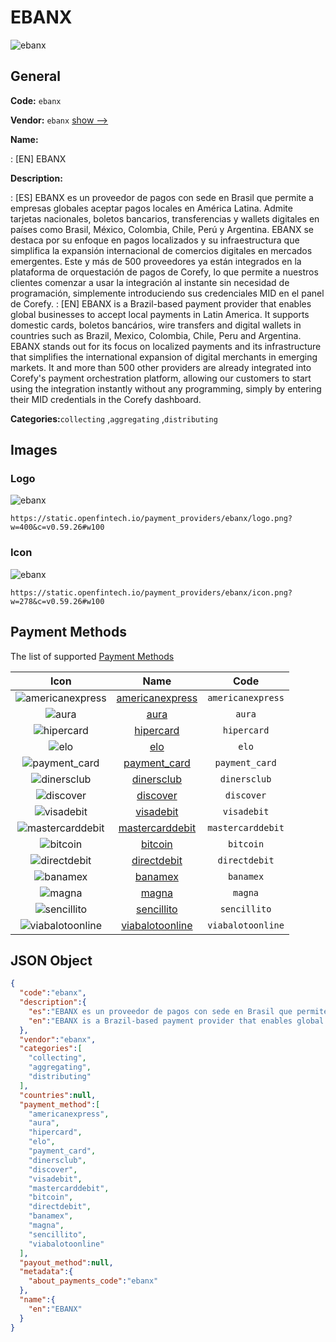 
# EBANX 
![ebanx](https://static.openfintech.io/payment_providers/ebanx/logo.png?w=400&c=v0.59.26#w100)  

## General 
 
**Code:** `ebanx` 
 
**Vendor:** `ebanx` [show -->](/vendors/ebanx/) 
 
**Name:** 
 
:	[EN] EBANX 
 
**Description:** 
 
: [ES] EBANX es un proveedor de pagos con sede en Brasil que permite a empresas globales aceptar pagos locales en América Latina. Admite tarjetas nacionales, boletos bancarios, transferencias y wallets digitales en países como Brasil, México, Colombia, Chile, Perú y Argentina. EBANX se destaca por su enfoque en pagos localizados y su infraestructura que simplifica la expansión internacional de comercios digitales en mercados emergentes. Este y más de 500 proveedores ya están integrados en la plataforma de orquestación de pagos de Corefy, lo que permite a nuestros clientes comenzar a usar la integración al instante sin necesidad de programación, simplemente introduciendo sus credenciales MID en el panel de Corefy. 
: [EN] EBANX is a Brazil-based payment provider that enables global businesses to accept local payments in Latin America. It supports domestic cards, boletos bancários, wire transfers and digital wallets in countries such as Brazil, Mexico, Colombia, Chile, Peru and Argentina. EBANX stands out for its focus on localized payments and its infrastructure that simplifies the international expansion of digital merchants in emerging markets. It and more than 500 other providers are already integrated into Corefy's payment orchestration platform, allowing our customers to start using the integration instantly without any programming, simply by entering their MID credentials in the Corefy dashboard. 
 
**Categories:**`collecting` ,`aggregating` ,`distributing` 
 

## Images 

### Logo 
 
![ebanx](https://static.openfintech.io/payment_providers/ebanx/logo.png?w=400&c=v0.59.26#w100)  

```
https://static.openfintech.io/payment_providers/ebanx/logo.png?w=400&c=v0.59.26#w100
```  

### Icon 
 
![ebanx](https://static.openfintech.io/payment_providers/ebanx/icon.png?w=278&c=v0.59.26#w100)  

```
https://static.openfintech.io/payment_providers/ebanx/icon.png?w=278&c=v0.59.26#w100
```  

## Payment Methods 
 
The list of supported [Payment Methods](/payment-methods/) 

|Icon|Name|Code| 
|:---:|:---:|:---:| 
|![americanexpress](https://static.openfintech.io/payment_methods/americanexpress/icon.svg?w=278&c=v0.59.26#w100) |[americanexpress](/payment-methods/americanexpress/)|`americanexpress`| 
|![aura](https://static.openfintech.io/payment_methods/aura/icon.png?w=278&c=v0.59.26#w100) |[aura](/payment-methods/aura/)|`aura`| 
|![hipercard](https://static.openfintech.io/payment_methods/hipercard/icon.png?w=278&c=v0.59.26#w100) |[hipercard](/payment-methods/hipercard/)|`hipercard`| 
|![elo](https://static.openfintech.io/payment_methods/elo/icon.png?w=278&c=v0.59.26#w100) |[elo](/payment-methods/elo/)|`elo`| 
|![payment_card](https://static.openfintech.io/payment_methods/payment_card/icon.svg?w=278&c=v0.59.26#w100) |[payment_card](/payment-methods/payment_card/)|`payment_card`| 
|![dinersclub](https://static.openfintech.io/payment_methods/dinersclub/icon.svg?w=278&c=v0.59.26#w100) |[dinersclub](/payment-methods/dinersclub/)|`dinersclub`| 
|![discover](https://static.openfintech.io/payment_methods/discover/icon.svg?w=278&c=v0.59.26#w100) |[discover](/payment-methods/discover/)|`discover`| 
|![visadebit](https://static.openfintech.io/payment_methods/visadebit/icon.png?w=278&c=v0.59.26#w100) |[visadebit](/payment-methods/visadebit/)|`visadebit`| 
|![mastercarddebit](https://static.openfintech.io/payment_methods/mastercarddebit/icon.png?w=278&c=v0.59.26#w100) |[mastercarddebit](/payment-methods/mastercarddebit/)|`mastercarddebit`| 
|![bitcoin](https://static.openfintech.io/payment_methods/bitcoin/icon.svg?w=278&c=v0.59.26#w100) |[bitcoin](/payment-methods/bitcoin/)|`bitcoin`| 
|![directdebit](https://static.openfintech.io/payment_methods/directdebit/icon.png?w=278&c=v0.59.26#w100) |[directdebit](/payment-methods/directdebit/)|`directdebit`| 
|![banamex](https://static.openfintech.io/payment_methods/banamex/icon.svg?w=278&c=v0.59.26#w100) |[banamex](/payment-methods/banamex/)|`banamex`| 
|![magna](https://static.openfintech.io/payment_methods/magna/icon.svg?w=278&c=v0.59.26#w100) |[magna](/payment-methods/magna/)|`magna`| 
|![sencillito](https://static.openfintech.io/payment_methods/sencillito/icon.svg?w=278&c=v0.59.26#w100) |[sencillito](/payment-methods/sencillito/)|`sencillito`| 
|![viabalotoonline](https://static.openfintech.io/payment_methods/viabalotoonline/icon.svg?w=278&c=v0.59.26#w100) |[viabalotoonline](/payment-methods/viabalotoonline/)|`viabalotoonline`| 
 

## JSON Object 

```json
{
  "code":"ebanx",
  "description":{
    "es":"EBANX es un proveedor de pagos con sede en Brasil que permite a empresas globales aceptar pagos locales en Am\u00e9rica Latina. Admite tarjetas nacionales, boletos bancarios, transferencias y wallets digitales en pa\u00edses como Brasil, M\u00e9xico, Colombia, Chile, Per\u00fa y Argentina. EBANX se destaca por su enfoque en pagos localizados y su infraestructura que simplifica la expansi\u00f3n internacional de comercios digitales en mercados emergentes. Este y m\u00e1s de 500 proveedores ya est\u00e1n integrados en la plataforma de orquestaci\u00f3n de pagos de Corefy, lo que permite a nuestros clientes comenzar a usar la integraci\u00f3n al instante sin necesidad de programaci\u00f3n, simplemente introduciendo sus credenciales MID en el panel de Corefy.",
    "en":"EBANX is a Brazil-based payment provider that enables global businesses to accept local payments in Latin America. It supports domestic cards, boletos banc\u00e1rios, wire transfers and digital wallets in countries such as Brazil, Mexico, Colombia, Chile, Peru and Argentina. EBANX stands out for its focus on localized payments and its infrastructure that simplifies the international expansion of digital merchants in emerging markets. It and more than 500 other providers are already integrated into Corefy's payment orchestration platform, allowing our customers to start using the integration instantly without any programming, simply by entering their MID credentials in the Corefy dashboard."
  },
  "vendor":"ebanx",
  "categories":[
    "collecting",
    "aggregating",
    "distributing"
  ],
  "countries":null,
  "payment_method":[
    "americanexpress",
    "aura",
    "hipercard",
    "elo",
    "payment_card",
    "dinersclub",
    "discover",
    "visadebit",
    "mastercarddebit",
    "bitcoin",
    "directdebit",
    "banamex",
    "magna",
    "sencillito",
    "viabalotoonline"
  ],
  "payout_method":null,
  "metadata":{
    "about_payments_code":"ebanx"
  },
  "name":{
    "en":"EBANX"
  }
}
```  
